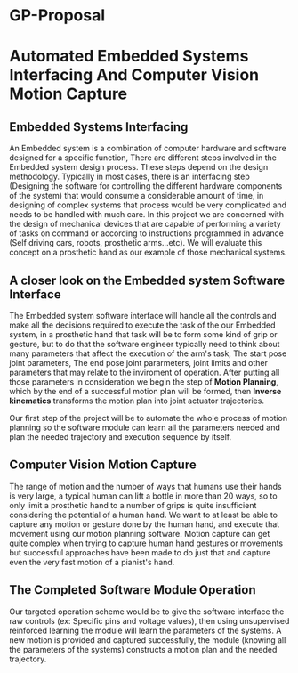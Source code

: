 # GP-Proposal

# Automated Embedded Systems Interfacing And Computer Vision Motion Capture

## Embedded Systems Interfacing

An Embedded system is a combination of computer hardware and software designed for a specific function, There are different steps involved in the Embedded system design process. These steps depend on
the design methodology. Typically in most cases, there is an interfacing step (Designing the software for controlling the different hardware components of the system)  that would consume a considerable amount of time, in designing of complex systems that process would be very complicated and needs to be handled with much care.
In this project we are concerned with the design of mechanical devices that are capable of performing a variety of tasks on command or according to instructions programmed in advance (Self driving cars, robots, prosthetic arms...etc).
We will evaluate this concept on a prosthetic hand as our example of those mechanical systems.

## A closer look on the Embedded system Software Interface

The Embedded system software interface will handle all the controls and make all the decisions required to execute the task of the our Embedded system, in a prosthetic hand that task will be to form some kind of grip or gesture, but to do that the software engineer typically need to think about many parameters that affect the execution of the arm's task, The start pose joint parameters, The end pose joint pararmeters, joint limits and other parameters that may relate to the inviroment of operation.
After putting all those parameters in consideration we begin the step of **Motion Planning**, which by the end of a successful motion plan will be formed, then **Inverse kinematics** transforms the motion plan into joint actuator trajectories.

Our first step of the project will be to automate the whole process of motion planning so the software module can learn all the parameters needed and plan the needed trajectory and execution sequence by itself.

## Computer Vision Motion Capture

The range of motion and the number of ways that humans use their hands is very large, a typical human can lift a bottle in more than 20 ways, so to only limit a prosthetic hand to a number of grips is quite insufficient considering the potential of a human hand.
We want to at least be able to capture any motion or gesture done by the human hand, and execute that movement using our motion planning software.
Motion capture can get quite complex when trying to capture human hand gestures or movements but successful approaches have been made to do just that and capture even the very fast motion of a pianist's hand.


## The Completed Software Module Operation

Our targeted operation scheme would be to give the software interface the raw controls (ex: Specific pins and voltage values), then using unsupervised reinforced learning the module will learn the parameters of the systems.
A new motion is provided and captured successfully, the module (knowing all the parameters of the systems) constructs a motion plan and the needed trajectory.

